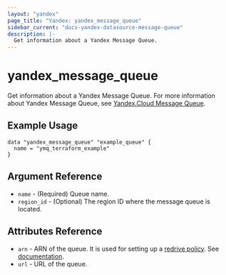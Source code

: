```yaml
---
layout: "yandex"
page_title: "Yandex: yandex_message_queue"
sidebar_current: "docs-yandex-datasource-message-queue"
description: |-
  Get information about a Yandex Message Queue.
---
```


# yandex\_message\_queue

Get information about a Yandex Message Queue. For more information about Yandex Message Queue, see
[Yandex.Cloud Message Queue](https://cloud.yandex.com/docs/message-queue).

## Example Usage

```hcl
data "yandex_message_queue" "example_queue" {
  name = "ymq_terraform_example"
}
```

## Argument Reference

* `name` - (Required) Queue name.
* `region_id` - (Optional) The region ID where the message queue is located.

## Attributes Reference

* `arn` - ARN of the queue. It is used for setting up a [redrive policy](https://cloud.yandex.com/docs/message-queue/concepts/dlq). See [documentation](https://cloud.yandex.com/docs/message-queue/api-ref/queue/SetQueueAttributes).
* `url` - URL of the queue.
